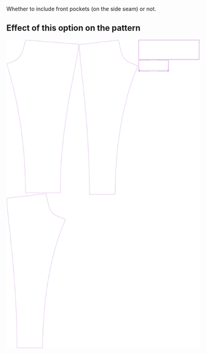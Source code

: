 Whether to include front pockets (on the side seam) or not.

## Effect of this option on the pattern

![This image shows the effect of this option by superimposing several variants that have a different value for this option](paco_frontpockets_sample.svg "Effect of this option on the pattern")
